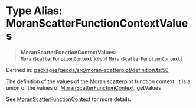 # Type Alias: MoranScatterFunctionContextValues

> **MoranScatterFunctionContextValues**: [`MoranScatterFunctionContext`](MoranScatterFunctionContext.md)\[keyof [`MoranScatterFunctionContext`](MoranScatterFunctionContext.md)\]

Defined in: [packages/geoda/src/moran-scatterplot/definition.ts:50](https://github.com/GeoDaCenter/openassistant/blob/1a6f158a9bc0914d446c35a467a546a572748a5e/packages/geoda/src/moran-scatterplot/definition.ts#L50)

The definition of the values of the Moran scatterplot function context.
It is a union of the values of [MoranScatterFunctionContext](MoranScatterFunctionContext.md): getValues

See [MoranScatterFunctionContext](MoranScatterFunctionContext.md) for more details.
